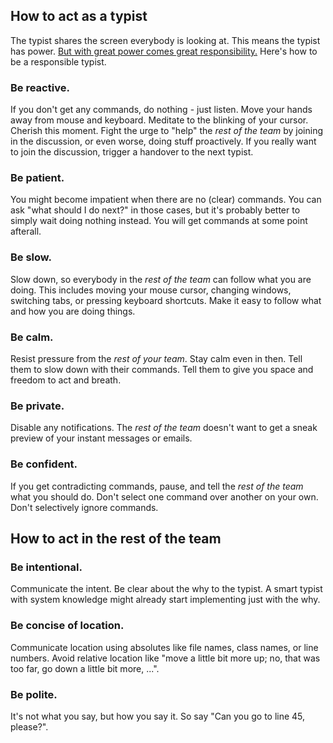 ## How to act as a typist

The typist shares the screen everybody is looking at.
This means the typist has power. 
[But with great power comes great responsibility.](https://en.wikipedia.org/wiki/With_great_power_comes_great_responsibility)
Here's how to be a responsible typist.

### Be reactive.
If you don't get any commands, do nothing - just listen. 
Move your hands away from mouse and keyboard. 
Meditate to the blinking of your cursor. 
Cherish this moment. 
Fight the urge to "help" the *rest of the team* by joining in the discussion, or even worse, doing stuff proactively.
If you really want to join the discussion, trigger a handover to the next typist.

### Be patient.
You might become impatient when there are no (clear) commands.
You can ask "what should I do next?" in those cases, but it's probably better to simply wait doing nothing instead.
You will get commands at some point afterall.

### Be slow.
Slow down, so everybody in the *rest of the team* can follow what you are doing. 
This includes moving your mouse cursor, changing windows, switching tabs, or pressing keyboard shortcuts.
Make it easy to follow what and how you are doing things.

### Be calm.
Resist pressure from the *rest of your team*.
Stay calm even in then.
Tell them to slow down with their commands.
Tell them to give you space and freedom to act and breath.

### Be private.
Disable any notifications.
The *rest of the team* doesn't want to get a sneak preview of your instant messages or emails.

### Be confident.
If you get contradicting commands, pause, and tell the *rest of the team* what you should do.
Don't select one command over another on your own.
Don't selectively ignore commands.

## How to act in the rest of the team

### Be intentional.
Communicate the intent.
Be clear about the why to the typist.
A smart typist with system knowledge might already start implementing just with the why.

### Be concise of location.
Communicate location using absolutes like file names, class names, or line numbers.
Avoid relative location like "move a little bit more up; no, that was too far, go down a little bit more, ...".

### Be polite.
It's not what you say, but how you say it.
So say "Can you go to line 45, please?".


